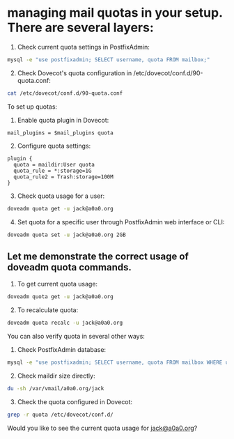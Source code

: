 # managing mail quotas in your setup. There are several layers:

1. Check current quota settings in PostfixAdmin:
```bash
mysql -e "use postfixadmin; SELECT username, quota FROM mailbox;"
```

2. Check Dovecot's quota configuration in /etc/dovecot/conf.d/90-quota.conf:
```bash
cat /etc/dovecot/conf.d/90-quota.conf
```

To set up quotas:

1. Enable quota plugin in Dovecot:
```
mail_plugins = $mail_plugins quota
```

2. Configure quota settings:
```
plugin {
  quota = maildir:User quota
  quota_rule = *:storage=1G
  quota_rule2 = Trash:storage=100M
}
```

3. Check quota usage for a user:
```bash
doveadm quota get -u jack@a0a0.org
```

4. Set quota for a specific user through PostfixAdmin web interface or CLI:
```bash
doveadm quota set -u jack@a0a0.org 2GB
```

## Let me demonstrate the correct usage of doveadm quota commands.

1. To get current quota usage:
```bash
doveadm quota get -u jack@a0a0.org
```

2. To recalculate quota:
```bash
doveadm quota recalc -u jack@a0a0.org
```

You can also verify quota in several other ways:

1. Check PostfixAdmin database:
```bash
mysql -e "use postfixadmin; SELECT username, quota FROM mailbox WHERE username='jack@a0a0.org';"
```

2. Check maildir size directly:
```bash
du -sh /var/vmail/a0a0.org/jack
```

3. Check the quota configured in Dovecot:
```bash
grep -r quota /etc/dovecot/conf.d/
```

Would you like to see the current quota usage for jack@a0a0.org?
